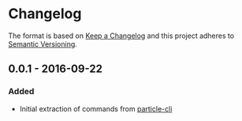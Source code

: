 # Changelog

The format is based on [Keep a Changelog](http://keepachangelog.com/) 
and this project adheres to [Semantic Versioning](http://semver.org/).

## 0.0.1 - 2016-09-22
### Added
- Initial extraction of commands from [particle-cli](https://github.com/spark/particle-cli)

